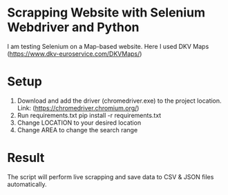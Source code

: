 # Scrapping Website with Selenium Webdriver and Python

I am testing Selenium on a Map-based website. Here I used DKV Maps (https://www.dkv-euroservice.com/DKVMaps/)

# Setup
1. Download and add the driver (chromedriver.exe) to the project location.
     Link: (https://chromedriver.chromium.org/)
3. Run requirements.txt
     pip install -r requirements.txt
4. Change LOCATION to your desired location
5. Change AREA to change the search range

# Result
The script will perform live scrapping and save data to CSV & JSON files automatically.
